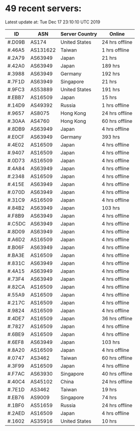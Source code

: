 # 49 recent servers:

Latest update at: Tue Dec 17 23:10:10 UTC 2019

| ID | ASN | Server Country | Online |
| -- | --- | -------------- | ------ |
| #.D09B | AS174 | United States | 24 hrs offline |
| #.46A5 | AS131622 | Taiwan | 1 hrs offline |
| #.2A79 | AS63949 | Japan | 21 hrs |
| #.42A0 | AS63949 | Japan | 189 hrs |
| #.3988 | AS63949 | Germany | 192 hrs |
| #.7F1D | AS63949 | Singapore | 21 hrs |
| #.9FC3 | AS53889 | United States | 191 hrs |
| #.EBB7 | AS16509 | Japan | 15 hrs |
| #.14D9 | AS49392 | Russia | 1 hrs offline |
| #.9657 | AS8075 | Hong Kong | 24 hrs offline |
| #.30AA | AS4760 | Hong Kong | 60 hrs offline |
| #.8DB9 | AS63949 | Japan | 4 hrs offline |
| #.E0CF | AS63949 | Germany | 393 hrs |
| #.4E02 | AS16509 | Japan | 4 hrs offline |
| #.9407 | AS16509 | Japan | 4 hrs offline |
| #.0D73 | AS16509 | Japan | 4 hrs offline |
| #.4A84 | AS63949 | Japan | 4 hrs offline |
| #.2348 | AS16509 | Japan | 4 hrs offline |
| #.415E | AS63949 | Japan | 4 hrs offline |
| #.070D | AS63949 | Japan | 4 hrs offline |
| #.31C9 | AS16509 | Japan | 4 hrs offline |
| #.84B2 | AS63949 | Japan | 103 hrs |
| #.F8B9 | AS63949 | Japan | 4 hrs offline |
| #.C5DC | AS63949 | Japan | 4 hrs offline |
| #.8D09 | AS63949 | Japan | 4 hrs offline |
| #.A6D2 | AS16509 | Japan | 4 hrs offline |
| #.B06F | AS63949 | Japan | 4 hrs offline |
| #.BA3E | AS16509 | Japan | 4 hrs offline |
| #.831C | AS63949 | Japan | 4 hrs offline |
| #.4A15 | AS63949 | Japan | 4 hrs offline |
| #.73F4 | AS63949 | Japan | 4 hrs offline |
| #.82CA | AS16509 | Japan | 4 hrs offline |
| #.55A9 | AS16509 | Japan | 4 hrs offline |
| #.217C | AS16509 | Japan | 4 hrs offline |
| #.9824 | AS16509 | Japan | 4 hrs offline |
| #.4DE7 | AS16509 | Japan | 36 hrs offline |
| #.7827 | AS16509 | Japan | 4 hrs offline |
| #.6BE9 | AS16509 | Japan | 4 hrs offline |
| #.6EF8 | AS63949 | Japan | 103 hrs |
| #.8A20 | AS16509 | Japan | 4 hrs offline |
| #.0747 | AS3462 | Taiwan | 60 hrs offline |
| #.3F99 | AS16509 | Japan | 4 hrs offline |
| #.F7AC | AS63930 | Singapore | 40 hrs offline |
| #.40C4 | AS45102 | China | 24 hrs offline |
| #.7E1D | AS3462 | Taiwan | 19 hrs |
| #.EB76 | AS9009 | Singapore | 74 hrs |
| #.1BF0 | AS51659 | Russia | 24 hrs offline |
| #.2AED | AS16509 | Japan | 4 hrs offline |
| #.1602 | AS35916 | United States | 10 hrs |

